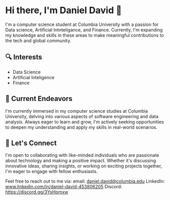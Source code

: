 # Hi there, I'm Daniel David 👋

I'm a computer science student at Columbia University with a passion for Data science, Artificial Intnteligance, and Finance. Currently, I'm expanding my knowledge and skills in these areas to make meaningful contributions to the tech and global community.

## 🔍 Interests    

- Data Science
- Artificial Inteligence
- Finance
  
## 🌱 Current Endeavors   

I'm currently immersed in my computer science studies at Columbia University, delving into various aspects of software engineering and data analysis. Always eager to learn and grow, I'm actively seeking opportunities to deepen my understanding and apply my skills in real-world scenarios.

## 💬 Let's Connect

I'm open to collaborating with like-minded individuals who are passionate about technology and making a positive impact. Whether it's discussing innovative ideas, sharing insights, or working on exciting projects together, I'm eager to engage with fellow enthusiasts.

Feel free to reach out to me via:
email: daniel.david@columbia.edu
LinkedIn: www.linkedin.com/in/daniel-david-453806205
Discord: https://discord.gg/3YsHpmxw

